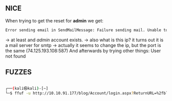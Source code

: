 ## NICE

When trying to get the reset for **admin** we get:

```txt
Error sending email in SendMailMessage: Failure sending mail. Unable to connect to the remote server A connection attempt failed because the connected party did not properly respond after a period of time, or established connection failed because connected host has failed to respond 209.85.203.109:587
```

-> at least and *admin* account exists.
-> also what is this ip? it turns out it is a mail server for smtp -> actually it seems to change the ip, but the port is the same (74.125.193.108:587)
And afterwards by trying other things: User not found

## FUZZES

```bash
                      
┌──(kali㉿kali)-[~]
└─$ ffuf -u http://10.10.91.177/blog/Account/login.aspx?ReturnURL=%2fblog%2fadmin%2f -X POST -d '{"ctl00$MainContent$LoginUser$UserName":"admin","ctl00$MainContent$LoginUser$Password":"FUZZ","ctl00$MainContent$LoginUser$LoginButton":"Log+in"}' -w /usr/share/seclists/Passwords/darkweb2017-top10000.txt -fr 'Login ' 

```